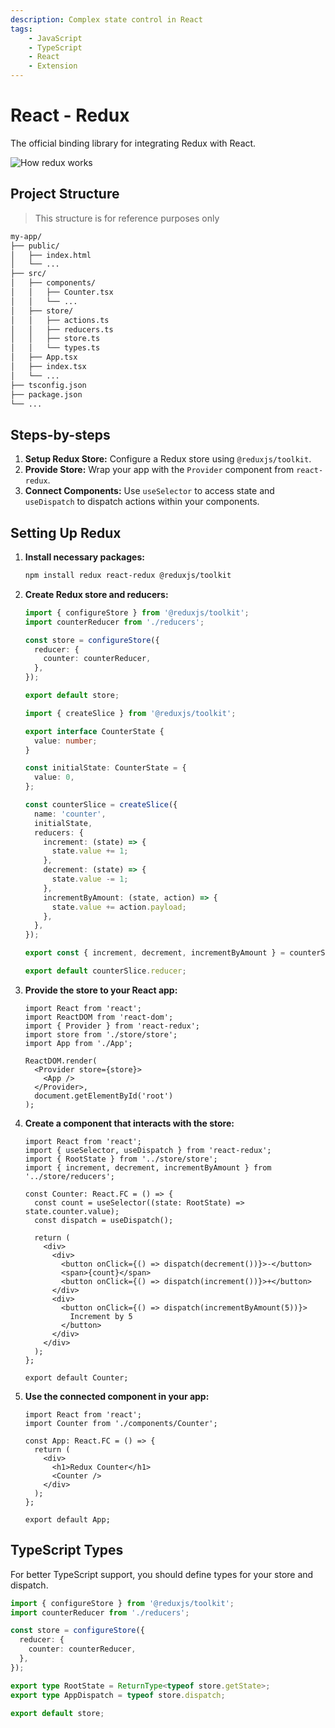 ```yaml
---
description: Complex state control in React
tags:
    - JavaScript
    - TypeScript
    - React
    - Extension
---
```


# React - Redux

The official binding library for integrating Redux with React.

![How redux works](https://www.scaler.com/topics/images/updation-process-using-redux.gif)

## Project Structure

> This structure is for reference purposes only

```txt
my-app/
├── public/
│   ├── index.html
│   └── ...
├── src/
│   ├── components/
│   │   ├── Counter.tsx
│   │   └── ...
│   ├── store/
│   │   ├── actions.ts
│   │   ├── reducers.ts
│   │   ├── store.ts
│   │   └── types.ts
│   ├── App.tsx
│   ├── index.tsx
│   └── ...
├── tsconfig.json
├── package.json
└── ...
```

## Steps-by-steps

1. **Setup Redux Store:** Configure a Redux store using `@reduxjs/toolkit`.
2. **Provide Store:** Wrap your app with the `Provider` component from `react-redux`.
3. **Connect Components:** Use `useSelector` to access state and `useDispatch` to dispatch actions within your components.

## Setting Up Redux

1. **Install necessary packages:**

   ```bash
   npm install redux react-redux @reduxjs/toolkit
   ```

2. **Create Redux store and reducers:**

   ```ts  title="src/store/store.ts"
   import { configureStore } from '@reduxjs/toolkit';
   import counterReducer from './reducers';

   const store = configureStore({
     reducer: {
       counter: counterReducer,
     },
   });

   export default store;
   ```

   ```ts title="src/store/reducers.ts"
   import { createSlice } from '@reduxjs/toolkit';

   export interface CounterState {
     value: number;
   }

   const initialState: CounterState = {
     value: 0,
   };

   const counterSlice = createSlice({
     name: 'counter',
     initialState,
     reducers: {
       increment: (state) => {
         state.value += 1;
       },
       decrement: (state) => {
         state.value -= 1;
       },
       incrementByAmount: (state, action) => {
         state.value += action.payload;
       },
     },
   });

   export const { increment, decrement, incrementByAmount } = counterSlice.actions;

   export default counterSlice.reducer;
   ```

3. **Provide the store to your React app:**

   ```tsx title="src/index.tsx"
   import React from 'react';
   import ReactDOM from 'react-dom';
   import { Provider } from 'react-redux';
   import store from './store/store';
   import App from './App';

   ReactDOM.render(
     <Provider store={store}>
       <App />
     </Provider>,
     document.getElementById('root')
   );
   ```

4. **Create a component that interacts with the store:**

   ```tsx title="src/components/Counter.tsx"
   import React from 'react';
   import { useSelector, useDispatch } from 'react-redux';
   import { RootState } from '../store/store';
   import { increment, decrement, incrementByAmount } from '../store/reducers';

   const Counter: React.FC = () => {
     const count = useSelector((state: RootState) => state.counter.value);
     const dispatch = useDispatch();

     return (
       <div>
         <div>
           <button onClick={() => dispatch(decrement())}>-</button>
           <span>{count}</span>
           <button onClick={() => dispatch(increment())}>+</button>
         </div>
         <div>
           <button onClick={() => dispatch(incrementByAmount(5))}>
             Increment by 5
           </button>
         </div>
       </div>
     );
   };

   export default Counter;
   ```

5. **Use the connected component in your app:**

   ```tsx title="src/App.tsx"
   import React from 'react';
   import Counter from './components/Counter';

   const App: React.FC = () => {
     return (
       <div>
         <h1>Redux Counter</h1>
         <Counter />
       </div>
     );
   };

   export default App;
   ```

## TypeScript Types

For better TypeScript support, you should define types for your store and dispatch.

```ts title="src/store/store.ts"
import { configureStore } from '@reduxjs/toolkit';
import counterReducer from './reducers';

const store = configureStore({
  reducer: {
    counter: counterReducer,
  },
});

export type RootState = ReturnType<typeof store.getState>;
export type AppDispatch = typeof store.dispatch;

export default store;
```
